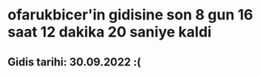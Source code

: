 # ofarukbicer'in gidisine son 8 gun 16 saat 12 dakika 20 saniye kaldi

## Gidis tarihi: 30.09.2022 :(